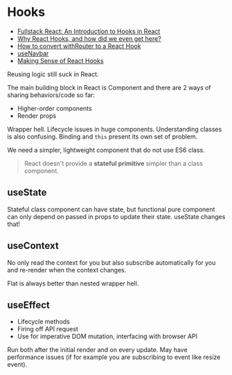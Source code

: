 # Hooks

* [Fullstack React: An Introduction to Hooks in React](https://www.fullstackreact.com/articles/an-introduction-to-hooks-in-react/)
* [Why React Hooks, and how did we even get here?](https://medium.freecodecamp.org/why-react-hooks-and-how-did-we-even-get-here-aa5ed5dc96af)
* [How to convert withRouter to a React Hook](https://itnext.io/how-to-convert-withrouter-to-a-react-hook-f7babe0be79b)
* [useNavbar](https://frontarm.com/demoboard/?id=6bafab26-0391-48ae-80ff-38dbf8cefafa)
* [Making Sense of React Hooks](https://medium.com/@dan_abramov/making-sense-of-react-hooks-fdbde8803889)

Reusing logic still suck in React.

The main building block in React is Component and there are 2 ways of sharing behaviors/code so far:

* Higher-order components
* Render props

Wrapper hell. Lifecycle issues in huge components. Understanding classes is also confusing. Binding and `this` present its own set of problem.

We need a simpler, lightweight component that do not use ES6 class.

> React doesn't provide a **stateful primitive** simpler than a class component.

## useState

Stateful class component can have state, but functional pure component can only depend on passed in props to update their state. useState changes that!

## useContext

No only read the context for you but also subscribe automatically for you and re-render when the context changes.

Flat is always better than nested wrapper hell.

## useEffect

* Lifecycle methods
* Firing off API request
* Use for imperative DOM mutation, interfacing with browser API

Run both after the initial render and on every update. May have performance issues (if for example you are subscribing to event like resize event).